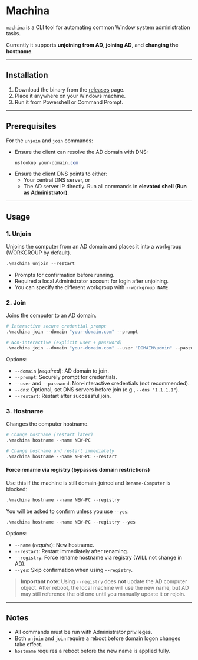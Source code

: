 # Machina
`machina` is a CLI tool for automating common Window system administration tasks.

Currently it supports **unjoining from AD**, **joining AD**, and **changing the hostname**.

---

## Installation 
1. Download the binary from the [releases](https://github.com/Cyrof/machina/releases) page.
2. Place it anywhere on your Windows machine. 
3. Run it from Powershell or Command Prompt.

---

## Prerequisites
For the `unjoin` and `join` commands: 
- Ensure the client can resolve the AD domain with DNS:
    ```powershell
    nslookup your-domain.com
    ```
- Ensure the client DNS points to either:
    - Your central DNS server, or 
    - The AD server IP directly.
Run all commands in **elevated shell (Run as Administrator)**.

---

## Usage 
### 1. Unjoin
Unjoins the computer from an AD domain and places it into a workgroup (WORKGROUP by default).
```powershell
.\machina unjoin --restart
```
- Prompts for confirmation before running.
- Required a local Administrator account for login after unjoining.
- You can specify the different workgroup with `--workgroup NAME`.

### 2. Join 
Joins the computer to an AD domain.
```powershell
# Interactive secure credential prompt 
.\machina join --domain "your-domain.com" --prompt

# Non-interactive (explicit user + password)
.\machina join --domain "your-domain.com" --user "DOMAIN\admin" --password "Secret123"
```
Options:
- `--domain` (_required_): AD domain to join.
- `--prompt`: Securely prompt for credentials.
- `--user` and `--password`: Non-interactive credentials (not recommended).
- `--dns`: Optional, set DNS servers before join (e.g., `--dns "1.1.1.1"`).
- `--restart`: Restart after successful join.

### 3. Hostname
Changes the computer hostname.
```powershell
# Change hostname (restart later)
.\machina hostname --name NEW-PC

# Change hostname and restart immediately
.\machina hostname --name NEW-PC --restart
```
#### Force rename via registry (bypasses domain restrictions)
Use this if the machine is still domain-joined and `Rename-Computer` is blocked:
```powershell
.\machina hostname --name NEW-PC --registry
```
You will be asked to confirm unless you use `--yes`:
```powershell
.\machina hostname --name NEW-PC --registry --yes
```
Options:
- `--name` (_require_): New hostname.
- `--restart`: Restart immediately after renaming.
- `--registry`: Force rename hostname via registry (WILL not change in AD).
- `--yes`: Skip confirmation when using `--registry`.

> **Important note**: Using `--registry` does **not** update the AD computer object. After reboot, the local machine will use the new name, but AD may still reference the old one until you manually update it or rejoin.

---

## Notes 
- All commands must be run with Administrator privileges.
- Both `unjoin` and `join` require a reboot before domain logon changes take effect.
- `hostname` requires a reboot before the new name is applied fully.